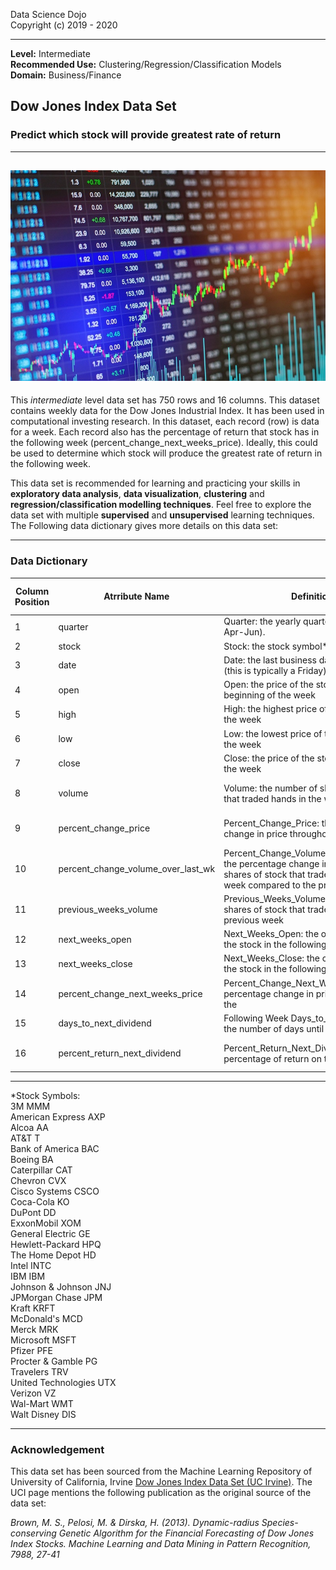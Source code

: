 Data Science Dojo <br/>
Copyright (c) 2019 - 2020

---

**Level:** Intermediate <br/>
**Recommended Use:** Clustering/Regression/Classification Models<br/>
**Domain:** Business/Finance<br/> 

## Dow Jones Index Data Set 

### Predict which stock will provide greatest rate of return 


---
![](9.jpg)
---

This *intermediate* level data set has 750 rows and 16 columns.
This dataset contains weekly data for the Dow Jones Industrial Index. It has been used in computational investing research.
In this dataset, each record (row) is data for a week. Each record also has the percentage of return that stock has in the following week (percent_change_next_weeks_price). 
Ideally, this could be used to determine which stock will produce the greatest rate of return in the following week. 

This data set is recommended for learning and practicing your skills in **exploratory data analysis**, **data visualization**, **clustering** and **regression/classification modelling techniques**. 
Feel free to explore the data set with multiple **supervised** and **unsupervised** learning techniques. The Following data dictionary gives more details on this data set:

---

### Data Dictionary 

| Column   Position 	| Atrribute Name                     	| Definition                                                                                                                                                      	| Data Type    	| Example                               	| % Null Ratios 	|
|-------------------	|------------------------------------	|-----------------------------------------------------------------------------------------------------------------------------------------------------------------	|--------------	|---------------------------------------	|---------------	|
| 1                 	| quarter                            	| Quarter: the   yearly quarter (1: Jan-Mar; 2: Apr-Jun).                                                                                                         	| Quantitative 	| 1, 2                                  	| 0             	|
| 2                 	| stock                              	| Stock: the   stock symbol*                                                                                                                                      	| Qualitative  	| INTC, INTC, BA                        	| 0             	|
| 3                 	| date                               	| Date: the last   business day of the work (this is typically a Friday)                                                                                          	| Quantitative 	| 40564, 40683, 40620                   	| 0             	|
| 4                 	| open                               	| Open: the   price of the stock at the beginning of the week                                                                                                     	| Quantitative 	| $21.03, $23.32, $71.17                	| 0             	|
| 5                 	| high                               	| High: the   highest price of the stock during the week                                                                                                          	| Quantitative 	| $21.2, $23.96, $71.23                 	| 0             	|
| 6                 	| low                                	| Low: the   lowest price of the stock during the week                                                                                                            	| Quantitative 	| $20.62, $23.08, $67.34                	| 0             	|
| 7                 	| close                              	| Close: the   price of the stock at the end of the week                                                                                                          	| Quantitative 	| $20.82, $23.22, $69.1                 	| 0             	|
| 8                 	| volume                             	| Volume: the   number of shares of stock that traded hands in the week                                                                                           	| Quantitative 	| 218479469, 387571150, 29746370        	| 0             	|
| 9                 	| percent_change_price               	| Percent_Change_Price:   the percentage change in price throughout the week                                                                                      	| Quantitative 	| -0.998573, -0.428816, -2.90853        	| 0             	|
| 10                	| percent_change_volume_over_last_wk 	| Percent_Change_Volume_Over_Last_Week:   the percentage change in the number of shares of stock that traded hands   for this week compared to the previous week  	| Quantitative 	| -20.29526016, 12.41924755, 16.3954667 	| 4             	|
| 11                	| previous_weeks_volume              	| Previous_Weeks_Volume:   the number of shares of stock that traded hands in the previous week                                                                   	| Quantitative 	| 274111012, 344755154, 25556296        	| 4             	|
| 12                	| next_weeks_open                    	| Next_Weeks_Open:   the opening price of the stock in the following week                                                                                         	| Quantitative 	| $21.03, $22.92, $70.29                	| 0             	|
| 13                	| next_weeks_close                   	| Next_Weeks_Close:   the closing price of the stock in the following week                                                                                        	| Quantitative 	| $21.46, $22.21, $73.34                	| 0             	|
| 14                	| percent_change_next_weeks_price    	| Percent_Change_Next_Weeks_Price:   the percentage change in price of the stock in the                                                                           	| Quantitative 	| 2.0447, -3.09773, 4.33917             	| 0             	|
| 15                	| days_to_next_dividend              	| Following Week   Days_to_next_dividend: the number of days until the next dividend                                                                              	| Quantitative 	| 13, 75, 54                            	| 0             	|
| 16                	| percent_return_next_dividend       	| Percent_Return_Next_Dividend:   the percentage of return on the next dividend                                                                                   	| Quantitative 	| 0.864553, 0.904393, 0.607815          	| 0             	|

---
*Stock Symbols:<br/>
3M		 	MMM<br/>
American Express 	AXP<br/>
Alcoa			AA<br/>
AT&T 			T<br/>
Bank of America		BAC<br/>
Boeing 		 	BA<br/>
Caterpillar 	 	CAT<br/>
Chevron 	 	CVX<br/>
Cisco Systems 		CSCO<br/>
Coca-Cola 	 	KO<br/>
DuPont 		 	DD<br/>
ExxonMobil 	 	XOM<br/>
General Electric 	GE<br/>
Hewlett-Packard		HPQ<br/>
The Home Depot 	 	HD<br/>
Intel 		 	INTC<br/>
IBM 		 	IBM<br/>
Johnson & Johnson 	JNJ<br/>
JPMorgan Chase 	 	JPM<br/>
Kraft			KRFT<br/>
McDonald's 		MCD<br/>
Merck 		 	MRK<br/>
Microsoft 	 	MSFT<br/>
Pfizer 		 	PFE<br/>
Procter & Gamble 	PG<br/>
Travelers 	 	TRV<br/>
United Technologies 	UTX<br/>
Verizon 	 	VZ<br/>
Wal-Mart 	 	WMT<br/>
Walt Disney 	 	DIS<br/>

---
### Acknowledgement

This data set has been sourced from the Machine Learning Repository of University of California, Irvine [Dow Jones Index Data Set (UC Irvine)](https://archive.ics.uci.edu/ml/datasets/Dow+Jones+Index). 
The UCI page mentions the following publication as the original source of the data set:

*Brown, M. S., Pelosi, M. & Dirska, H. (2013). Dynamic-radius Species-conserving Genetic Algorithm for the Financial Forecasting of Dow Jones Index Stocks. Machine Learning and Data Mining in Pattern Recognition, 7988, 27-41*

